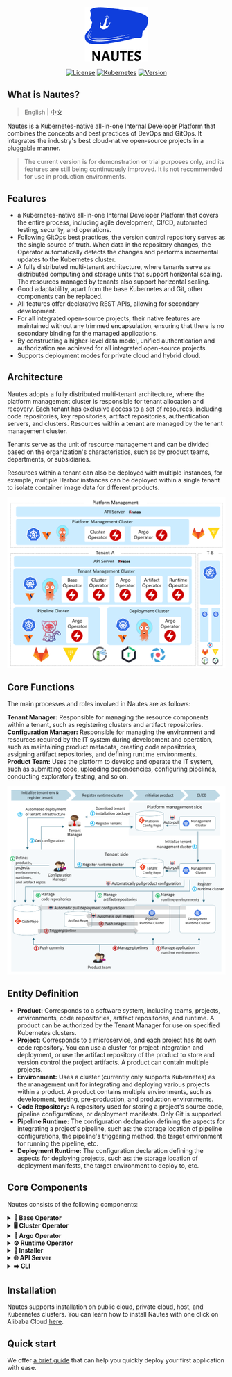
<div style="margin-top: 40px; margin-left: 20px; margin-right: 20px;">
<p align="center">
<a href="https://nautes.io/"><img src="docs/images/nautes.png" alt="banner" width="147" height="125.4"></a>
</p>
<p align=center>
<a href="https://img.shields.io/badge/License-Apache%202.0-blue.svg"><img src="https://img.shields.io/badge/License-Apache%202.0-blue.svg" alt="License"></a>
<a href="https://img.shields.io/badge/kubernetes-1.21-green"><img src="https://img.shields.io/badge/kubernetes-1.21-green" alt="Kubernetes"></a>
<a href="https://img.shields.io/badge/version-v0.2.0-green"><img src="https://img.shields.io/badge/version-v0.2.0-green" alt="Version"></a>
</p>
</div>

## What is Nautes?  
> English | [中文](README_zh.md)

Nautes is a Kubernetes-native all-in-one Internal Developer Platform that combines the concepts and best practices of DevOps and GitOps. It integrates the industry's best cloud-native open-source projects in a pluggable manner.

> The current version is for demonstration or trial purposes only, and its features are still being continuously improved. It is not recommended for use in production environments.

## Features
- a Kubernetes-native all-in-one Internal Developer Platform that covers the entire process, including agile development, CI/CD, automated testing, security, and operations.
- Following GitOps best practices, the version control repository serves as the single source of truth. When data in the repository changes, the Operator automatically detects the changes and performs incremental updates to the Kubernetes cluster. 
- A fully distributed multi-tenant architecture, where tenants serve as distributed computing and storage units that support horizontal scaling. The resources managed by tenants also support horizontal scaling. 
- Good adaptability, apart from the base Kubernetes and Git, other components can be replaced. 
- All features offer declarative REST APIs, allowing for secondary development. 
- For all integrated open-source projects, their native features are maintained without any trimmed encapsulation, ensuring that there is no secondary binding for the managed applications. 
- By constructing a higher-level data model, unified authentication and authorization are achieved for all integrated open-source projects.
- Supports deployment modes for private cloud and hybrid cloud. 

## Architecture

Nautes adopts a fully distributed multi-tenant architecture, where the platform management cluster is responsible for tenant allocation and recovery. Each tenant has exclusive access to a set of resources, including code repositories, key repositories, artifact repositories, authentication servers, and clusters. Resources within a tenant are managed by the tenant management cluster. 

Tenants serve as the unit of resource management and can be divided based on the organization's characteristics, such as by product teams, departments, or subsidiaries. 

Resources within a tenant can also be deployed with multiple instances, for example, multiple Harbor instances can be deployed within a single tenant to isolate container image data for different products. 


![](docs/images/brief-architecture.png)

## Core Functions

The main processes and roles involved in Nautes are as follows:

**Tenant Manager:** Responsible for managing the resource components within a tenant, such as registering clusters and artifact repositories.  
**Configuration Manager:** Responsible for managing the environment and resources required by the IT system during development and operation, such as maintaining product metadata, creating code repositories, assigning artifact repositories, and defining runtime environments.  
**Product Team:** Uses the platform to develop and operate the IT system, such as submitting code, uploading dependencies, configuring pipelines, conducting exploratory testing, and so on.

![](docs/images/main-process.png)

## Entity Definition

- **Product:** Corresponds to a software system, including teams, projects, environments, code repositories, artifact repositories, and runtime. A product can be authorized by the Tenant Manager for use on specified Kubernetes clusters. 
- **Project:** Corresponds to a microservice, and each project has its own code repository. You can use a cluster for project integration and deployment, or use the artifact repository of the product to store and version control the project artifacts. A product can contain multiple projects.
- **Environment:** Uses a cluster (currently only supports Kubernetes) as the management unit for integrating and deploying various projects within a product. A product contains multiple environments, such as development, testing, pre-production, and production environments.
- **Code Repository:** A repository used for storing a project's source code, pipeline configurations, or deployment manifests. Only Git is supported. 
- **Pipeline Runtime:** The configuration declaration defining the aspects for integrating a project's pipeline, such as: the storage location of pipeline configurations, the pipeline's triggering method, the target environment for running the pipeline, etc. 
- **Deployment Runtime:** The configuration declaration defining the aspects for deploying projects, such as: the storage location of deployment manifests, the target environment to deploy to, etc. 

## Core Components

Nautes consists of the following components: 

<details>
  <summary><b>👤 Base Operator</b></summary>
Handles the synchronization of product entities and permission entities from the provider to the target service. Learn more. <a href="https://github.com/nautes-labs/base-operator">了解更多</a>。 

</details>

<details>
  <summary><b>🖥️ Cluster Operator</b></summary>

Provides a Controller for reconciling Cluster resource events, mainly managing the key information of the Kubernetes clusters declared by the Cluster resources, enabling other components involved in cluster management to correctly obtain the cluster's keys from the tenant's key management system. <a href="https://github.com/nautes-labs/cluster-operator">了解更多</a>。 

</details>

<details>
  <summary><b>🔗 Argo Operator</b></summary>

 Provides a set of Controllers for reconciling Cluster resource events and CodeRepo resource events, mainly synchronizing the Kubernetes clusters declared by the Cluster resources and the code repositories declared by the CodeRepo resources to the ArgoCD in the same cluster, enabling Applications in ArgoCD using these Kubernetes clusters and code repositories to work properly. <a href="https://github.com/nautes-labs/argo-operator">了解更多</a>。 

</details>

<details>
  <summary><b>⚙️ Runtime Operator</b></summary>

 Provides a set of Controllers for reconciling Project Pipeline Runtime resource events and Deployment Runtime resource events, mainly synchronizing the basic environment required for pipeline execution or application deployment on the target cluster according to the declaration information of the two types of runtime resources. <a href="https://github.com/nautes-labs/runtime-operator">了解更多</a>。 

</details>

<details>
  <summary><b>🤖 Installer</b></summary>

 Provides a one-click deployment feature, supporting automated installation of infrastructure, resource components, management components, and component initialization. <a href="https://github.com/nautes-labs/installer">了解更多</a>。 

</details>

<details>
  <summary><b>🌐 API Server</b></summary>

 Nautes follows GitOps best practices, with user application environment and Nautes' own environment configuration declarations stored in version repositories. Declaration data is divided into two categories: key data is stored in Vault, while other data is stored in Git repositories(currently only supports GitLab) . The API Server project provides a set of REST APIs for operating these configuration declarations. <a href="https://github.com/nautes-labs/api-server">了解更多</a>。 

</details>

<details>
  <summary><b>➡️ CLI</b></summary>

 Provides a simple command-line tool by encapsulating the API Server's REST API, simplifying the user's use of the API. <a href="https://github.com/nautes-labs/cli">了解更多</a>。 

</details>


## Installation

Nautes supports installation on public cloud, private cloud, host, and Kubernetes clusters. You can learn how to install Nautes with one click on Alibaba Cloud [here](https://nautes.io/guide/user-guide/installation.html).

## Quick start

We offer [a brief guide](https://nautes.io/guide/user-guide/deploy-an-application.html) that can help you quickly deploy your first application with ease. 